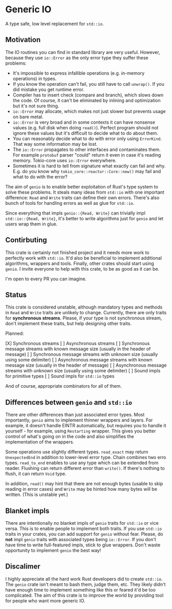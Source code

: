 Generic IO
==========

A type safe, low level replacement for `std::io`.

Motivation
----------

The IO routines you can find in standard library are very useful. However, because they use `io::Error` as the only error type they suffer these problems:

* It's impossible to express infallible operations (e.g. in-memory operations) in types.
* If you know the operation can't fail, you still have to call `unwrap()`. If you did mistake you get runtime error.
* Compiler has to insert check (compare and branch), which slows down the code. Of course, it can't be eliminated by inlining and optimization but it's not sure thing.
* `io::Error` may allocate, which makes not just slower but prevents usage on bare metal.
* `io::Error` is very broad and in some contexts it can have nonsense values (e.g. full disk when doing `read()`). Perfect program should not ignore these values but it's difficult to decide what to do about them.
* You can reasonably decide what to do with error only using `ErrorKind`. That way some information may be lost.
* The `io::Error` propagates to other interfaces and contaminates them. For example `protobuf` parser "could" return it even in case it's reading memory. Tokio-core uses `io::Error` everywhere.
* Sometimes it is hard to tell from signature what exactly can fail and why. E.g. do you know why `tokio_core::reactor::Core::new()` may fail and what to do with the error?

The aim of `genio` is to enable better exploitation of Rust's type system to solve these problems. It steals many ideas from `std::io` with one important difference: `Read` and `Write` traits can define their own errors. There's also bunch of tools for handling errors as well as glue for `std::io`.

Since everything that impls `genio::{Read, Write}` can trivially impl `std::io::{Read, Write}`, it's better to write algorithms just for `genio` and let users wrap them in glue.

Contirbuting
------------

This crate is certainly not finished project and it needs more work to perfectly work with `std::io`. It'd also be beneficial to implement additional algorithms, wrappers and tools. Finally, other crates should start using `genio`. I invite everyone to help with this crate, to be as good as it can be.

I'm open to every PR you can imagine.

Status
------

This crate is considered unstable, although mandatory types and methods in `Read` and `Write` traits are unlikely to change. Currently, there are only traits for **synchronous streams**. Please, if your type is not synchronous stream, don't implement these traits, but help designing other traits.

Planned:

[X] Synchronous streams
[ ] Asynchronous streams
[ ] Synchronous message streams with known message size (usually in the header of message)
[ ] Synchronous message streams with unknown size (usually using some delimiter)
[ ] Asynchronous message streams with known message size (usually in the header of message)
[ ] Asynchronous message streams with unknown size (usually using some delimiter)
[ ] Sound impls for primitive types
[ ] Sound impls for `std::io` types

And of course, appropriate combinators for all of them.

Differences between `genio` and `std::io`
-----------------------------------------

There are other differences than just associated error types. Most importantly, `genio` aims to implement thinner wrappers and layers. For example, it doesn't handle EINTR automatically, but requires you to handle it yourself - for example, using `Restarting` wrapper. This gives you better control of what's going on in the code and also simplifies the implementation of the wrappers.

Some operations use slightly different types. `read_exact` may return `UnexpectedEnd` in addition to lower-level error type. Chain combines two erro types. `read_to_end` enables to use any type which can be extended from reader. Flushing can return different error than `write()`. If there's nothing to flush, it can return `Void` type.

In addition, `read()` may hint that there are not enough bytes (usable to skip reading in error cases) and `Write` may be hinted how many bytes will be written. (This is unstable yet.)

Blanket impls
-------------

There are intentionally no blanket impls of `genio` traits for `std::io` or vice versa. This is to enable people to implement both traits. If you use `std::io` traits in your crates, you can add support for `genio` without fear. Please, do **not** impl `genio` traits with associated types being `io::Error`. If you don't have time to write full-featured impls, stick to glue wrappers. Don't waste opportunity to implement `genio` the best way!

Discalimer
----------

I highly appreciate all the hard work Rust developers did to create `std::io`. The `genio` crate isn't meant to bash them, judge them, etc. They likely didn't have enough time to implement something like this or feared it'd be too complicated. The aim of this crate is to improve the world by providing tool for people who want more generic IO.
